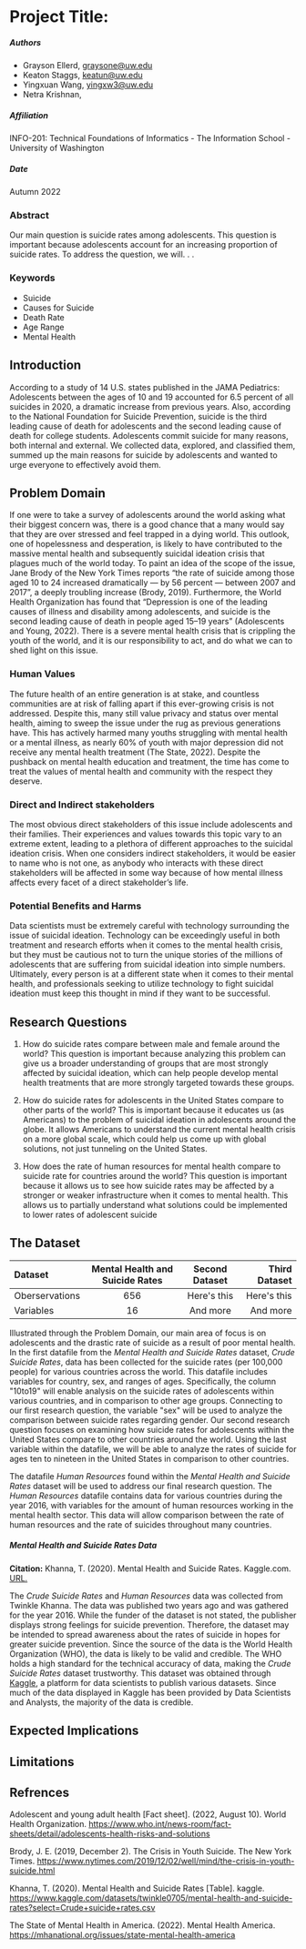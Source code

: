 # Project Title:
##### Authors
* Grayson Ellerd, graysone@uw.edu
* Keaton Staggs, keatun@uw.edu
* Yingxuan Wang, yingxw3@uw.edu
* Netra Krishnan,

##### Affiliation
 INFO-201: Technical Foundations of Informatics - The Information School - University of Washington

##### Date
Autumn 2022

### Abstract
Our main question is suicide rates among adolescents. This question is important because adolescents account for an increasing proportion of suicide rates. To address the question, we will. . .

### Keywords
- Suicide
- Causes for Suicide
- Death Rate
- Age Range
- Mental Health

## Introduction
According to a study of 14 U.S. states published in the JAMA Pediatrics: Adolescents between the ages of 10 and 19 accounted for 6.5 percent of all suicides in 2020, a dramatic increase from previous years. Also, according to the National Foundation for Suicide Prevention, suicide is the third leading cause of death for adolescents and the second leading cause of death for college students. Adolescents commit suicide for many reasons, both internal and external. We collected data, explored, and classified them, summed up the main reasons for suicide by adolescents and wanted to urge everyone to effectively avoid them.

## Problem Domain
If one were to take a survey of adolescents around the world asking what their biggest concern was, there is a good chance that a many would say that they are over stressed and feel trapped in a dying world. This outlook, one of hopelessness and desperation, is likely to have contributed to the massive mental health and subsequently suicidal ideation crisis that plagues much of the world today. To paint an idea of the scope of the issue, Jane Brody of the New York Times reports “the rate of suicide among those aged 10 to 24 increased dramatically — by 56 percent — between 2007 and 2017”, a deeply troubling increase (Brody, 2019). Furthermore, the World Health Organization has found that “Depression is one of the leading causes of illness and disability among adolescents, and suicide is the second leading cause of death in people aged 15–19 years” (Adolescents and Young, 2022). There is a severe mental health crisis that is crippling the youth of the world, and it is our responsibility to act, and do what we can to shed light on this issue.
### Human Values
 The future health of an entire generation is at stake, and countless communities are at risk of falling apart if this ever-growing crisis is not addressed. Despite this, many still value privacy and status over mental health, aiming to sweep the issue under the rug as previous generations have. This has actively harmed many youths struggling with mental health or a mental illness, as nearly 60% of youth with major depression did not receive any mental health treatment (The State, 2022). Despite the pushback on mental health education and treatment, the time has come to treat the values of mental health and community with the respect they deserve. 
### Direct and Indirect stakeholders
 The most obvious direct stakeholders of this issue include adolescents and their families. Their experiences and values towards this topic vary to an extreme extent, leading to a plethora of different approaches to the suicidal ideation crisis. When one considers indirect stakeholders, it would be easier to name who is not one, as anybody who interacts with these direct stakeholders will be affected in some way because of how mental illness affects every facet of a direct stakeholder’s life.
### Potential Benefits and Harms
  Data scientists must be extremely careful with technology surrounding the issue of suicidal ideation. Technology can be exceedingly useful in both treatment and research efforts when it comes to the mental health crisis, but they must be cautious not to turn the unique stories of the millions of adolescents that are suffering from suicidal ideation into simple numbers. Ultimately, every person is at a different state when it comes to their mental health, and professionals seeking to utilize technology to fight suicidal ideation must keep this thought in mind if they want to be successful.

## Research Questions
1. How do suicide rates compare between male and female around the world? This question is important because analyzing this problem can give us a broader understanding of groups that are most strongly affected by suicidal ideation, which can help people develop mental health treatments that are more strongly targeted towards these groups.

2. How do suicide rates for adolescents in the United States compare to other parts of the world? This is important because it educates us (as Americans) to the problem of suicidal ideation in adolescents around the globe. It allows Americans to understand the current mental health crisis on a more global scale, which could help us come up with global solutions, not just tunneling on the United States.

3. How does the rate of human resources for mental health compare to suicide rate for countries around the world? This question is important because it allows us to see how suicide rates may be affected by a stronger or weaker infrastructure when it comes to mental health. This allows us to partially understand what solutions could be implemented to lower rates of adolescent suicide

## The Dataset
| Dataset      | Mental Health and Suicide Rates | Second Dataset     | Third Dataset     |
| :---        |    :----:   |          :---: |           ---: |
| Oberservations      | 656       | Here's this   | Here's this   |
| Variables   | 16        | And more      |And more      |

Illustrated through the Problem Domain, our main area of focus is on adolescents and the drastic rate of suicide as a result of poor mental health. In the first datafile from the _Mental Health and Suicide Rates_ dataset, _Crude Suicide Rates_, data has been collected for the suicide rates (per 100,000 people) for various countries across the world. This datafile includes variables for country, sex, and ranges of ages. Specifically, the column "10to19" will enable analysis on the suicide rates of adolescents within various countries, and in comparison to other age groups. Connecting to our first research question, the variable "sex" will be used to analyze the comparison between suicide rates regarding gender. Our second research question focuses on examining how suicide rates for adolescents within the United States compare to other countries around the world. Using the last variable within the datafile, we will be able to analyze the rates of suicide for ages ten to nineteen in the United States in comparison to other countries.

The datafile _Human Resources_ found within the _Mental Health and Suicide Rates_ dataset will be used to address our final research question. The _Human Resources_ datafile contains data for various countries during the year 2016, with variables for the amount of human resources working in the mental health sector. This data will allow comparison between the rate of human resources and the rate of suicides throughout many countries.

##### Mental Health and Suicide Rates Data

**Citation:**
Khanna, T. (2020). Mental Health and Suicide Rates. Kaggle.com. [URL.](https://www.kaggle.com/datasets/twinkle0705/mental-health-and-suicide-rates?select=Crude+suicide+rates.csv)

The _Crude Suicide Rates_ and _Human Resources_ data was collected from Twinkle Khanna. The data was published two years ago and was gathered for the year 2016. While the funder of the dataset is not stated, the publisher displays strong feelings for suicide prevention. Therefore, the dataset may be intended to spread awareness about the rates of suicide in hopes for greater suicide prevention. Since the source of the data is the World Health Organization (WHO), the data is likely to be valid and credible. The WHO holds a high standard for the technical accuracy of data, making the _Crude Suicide Rates_ dataset trustworthy. This dataset was obtained through [Kaggle](https://www.kaggle.com/), a platform for data scientists to publish various datasets. Since much of the data displayed in Kaggle has been provided by Data Scientists and Analysts, the majority of the data is credible.


## Expected Implications

## Limitations

## Refrences

Adolescent and young adult health [Fact sheet]. (2022, August 10). World Health Organization. https://www.who.int/news-room/fact-sheets/detail/adolescents-health-risks-and-solutions

Brody, J. E. (2019, December 2). The Crisis in Youth Suicide. The New York Times. https://www.nytimes.com/2019/12/02/well/mind/the-crisis-in-youth-suicide.html

Khanna, T. (2020). Mental Health and Suicide Rates [Table]. kaggle. https://www.kaggle.com/datasets/twinkle0705/mental-health-and-suicide-rates?select=Crude+suicide+rates.csv

The State of Mental Health in America. (2022). Mental Health America. https://mhanational.org/issues/state-mental-health-america
